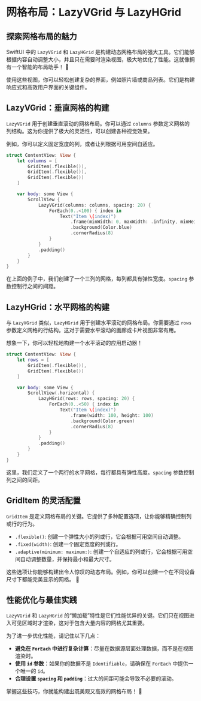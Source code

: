 ﻿# 网格布局：LazyVGrid 与 LazyHGrid

## 探索网格布局的魅力

SwiftUI 中的 `LazyVGrid` 和 `LazyHGrid` 是构建动态网格布局的强大工具。它们能够根据内容自动调整大小，并且只在需要时渲染视图，极大地优化了性能。这就像拥有一个智能的布局助手！ 🚀

使用这些视图，你可以轻松创建复杂的界面，例如照片墙或商品列表。它们是构建响应式和高效用户界面的关键组件。

## LazyVGrid：垂直网格的构建

`LazyVGrid` 用于创建垂直滚动的网格布局。你可以通过 `columns` 参数定义网格的列结构。这为你提供了极大的灵活性，可以创建各种视觉效果。

例如，你可以定义固定宽度的列，或者让列根据可用空间自适应。

```swift
struct ContentView: View {
    let columns = [
        GridItem(.flexible()),
        GridItem(.flexible()),
        GridItem(.flexible())
    ]

    var body: some View {
        ScrollView {
            LazyVGrid(columns: columns, spacing: 20) {
                ForEach(0..<100) { index in
                    Text("Item \(index)")
                        .frame(minWidth: 0, maxWidth: .infinity, minHeight: 50)
                        .background(Color.blue)
                        .cornerRadius(8)
                }
            }
            .padding()
        }
    }
}
```

在上面的例子中，我们创建了一个三列的网格，每列都具有弹性宽度。`spacing` 参数控制行之间的间距。

## LazyHGrid：水平网格的构建

与 `LazyVGrid` 类似，`LazyHGrid` 用于创建水平滚动的网格布局。你需要通过 `rows` 参数定义网格的行结构。这对于需要水平滚动的画廊或卡片视图非常有用。

想象一下，你可以轻松地构建一个水平滚动的应用启动器！

```swift
struct ContentView: View {
    let rows = [
        GridItem(.flexible()),
        GridItem(.flexible())
    ]

    var body: some View {
        ScrollView(.horizontal) {
            LazyHGrid(rows: rows, spacing: 20) {
                ForEach(0..<50) { index in
                    Text("Item \(index)")
                        .frame(width: 100, height: 100)
                        .background(Color.green)
                        .cornerRadius(8)
                }
            }
            .padding()
        }
    }
}
```

这里，我们定义了一个两行的水平网格，每行都具有弹性高度。`spacing` 参数控制列之间的间距。

## GridItem 的灵活配置

`GridItem` 是定义网格布局的关键。它提供了多种配置选项，让你能够精确控制列或行的行为。

*   `.flexible()`: 创建一个弹性大小的列或行，它会根据可用空间自动调整。
*   `.fixed(width)`: 创建一个固定宽度的列或行。
*   `.adaptive(minimum: maximum:)`: 创建一个自适应的列或行，它会根据可用空间自动调整数量，并保持最小和最大尺寸。

这些选项让你能够构建出令人惊叹的动态布局。例如，你可以创建一个在不同设备尺寸下都能完美显示的网格。 🤩

## 性能优化与最佳实践

`LazyVGrid` 和 `LazyHGrid` 的“懒加载”特性是它们性能优异的关键。它们只在视图进入可见区域时才渲染，这对于包含大量内容的网格尤其重要。

为了进一步优化性能，请记住以下几点：

*   **避免在 `ForEach` 中进行复杂计算**：尽量在数据源层面处理数据，而不是在视图渲染时。
*   **使用 `id` 参数**：如果你的数据不是 `Identifiable`，请确保在 `ForEach` 中提供一个唯一的 `id`。
*   **合理设置 `spacing` 和 `padding`**：过大的间距可能会导致不必要的滚动。

掌握这些技巧，你就能构建出既美观又高效的网格布局！ 💯


